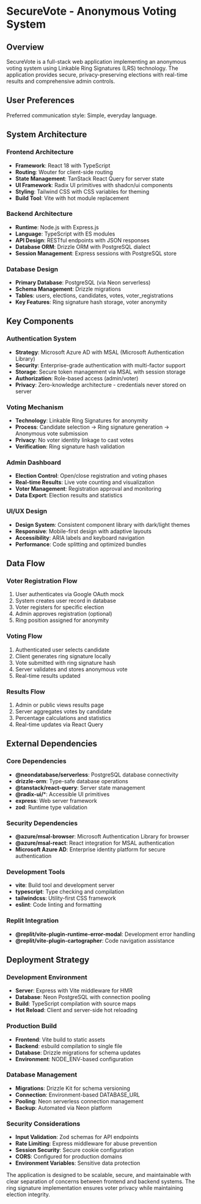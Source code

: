 # SecureVote - Anonymous Voting System

## Overview

SecureVote is a full-stack web application implementing an anonymous voting system using Linkable Ring Signatures (LRS) technology. The application provides secure, privacy-preserving elections with real-time results and comprehensive admin controls.

## User Preferences

Preferred communication style: Simple, everyday language.

## System Architecture

### Frontend Architecture
- **Framework**: React 18 with TypeScript
- **Routing**: Wouter for client-side routing
- **State Management**: TanStack React Query for server state
- **UI Framework**: Radix UI primitives with shadcn/ui components
- **Styling**: Tailwind CSS with CSS variables for theming
- **Build Tool**: Vite with hot module replacement

### Backend Architecture
- **Runtime**: Node.js with Express.js
- **Language**: TypeScript with ES modules
- **API Design**: RESTful endpoints with JSON responses
- **Database ORM**: Drizzle ORM with PostgreSQL dialect
- **Session Management**: Express sessions with PostgreSQL store

### Database Design
- **Primary Database**: PostgreSQL (via Neon serverless)
- **Schema Management**: Drizzle migrations
- **Tables**: users, elections, candidates, votes, voter_registrations
- **Key Features**: Ring signature hash storage, voter anonymity

## Key Components

### Authentication System
- **Strategy**: Microsoft Azure AD with MSAL (Microsoft Authentication Library)
- **Security**: Enterprise-grade authentication with multi-factor support
- **Storage**: Secure token management via MSAL with session storage
- **Authorization**: Role-based access (admin/voter)
- **Privacy**: Zero-knowledge architecture - credentials never stored on server

### Voting Mechanism
- **Technology**: Linkable Ring Signatures for anonymity
- **Process**: Candidate selection → Ring signature generation → Anonymous vote submission
- **Privacy**: No voter identity linkage to cast votes
- **Verification**: Ring signature hash validation

### Admin Dashboard
- **Election Control**: Open/close registration and voting phases
- **Real-time Results**: Live vote counting and visualization
- **Voter Management**: Registration approval and monitoring
- **Data Export**: Election results and statistics

### UI/UX Design
- **Design System**: Consistent component library with dark/light themes
- **Responsive**: Mobile-first design with adaptive layouts
- **Accessibility**: ARIA labels and keyboard navigation
- **Performance**: Code splitting and optimized bundles

## Data Flow

### Voter Registration Flow
1. User authenticates via Google OAuth mock
2. System creates user record in database
3. Voter registers for specific election
4. Admin approves registration (optional)
5. Ring position assigned for anonymity

### Voting Flow
1. Authenticated user selects candidate
2. Client generates ring signature locally
3. Vote submitted with ring signature hash
4. Server validates and stores anonymous vote
5. Real-time results updated

### Results Flow
1. Admin or public views results page
2. Server aggregates votes by candidate
3. Percentage calculations and statistics
4. Real-time updates via React Query

## External Dependencies

### Core Dependencies
- **@neondatabase/serverless**: PostgreSQL database connectivity
- **drizzle-orm**: Type-safe database operations
- **@tanstack/react-query**: Server state management
- **@radix-ui/***: Accessible UI primitives
- **express**: Web server framework
- **zod**: Runtime type validation

### Security Dependencies
- **@azure/msal-browser**: Microsoft Authentication Library for browser
- **@azure/msal-react**: React integration for MSAL authentication
- **Microsoft Azure AD**: Enterprise identity platform for secure authentication

### Development Tools
- **vite**: Build tool and development server
- **typescript**: Type checking and compilation
- **tailwindcss**: Utility-first CSS framework
- **eslint**: Code linting and formatting

### Replit Integration
- **@replit/vite-plugin-runtime-error-modal**: Development error handling
- **@replit/vite-plugin-cartographer**: Code navigation assistance

## Deployment Strategy

### Development Environment
- **Server**: Express with Vite middleware for HMR
- **Database**: Neon PostgreSQL with connection pooling
- **Build**: TypeScript compilation with source maps
- **Hot Reload**: Client and server-side hot reloading

### Production Build
- **Frontend**: Vite build to static assets
- **Backend**: esbuild compilation to single file
- **Database**: Drizzle migrations for schema updates
- **Environment**: NODE_ENV-based configuration

### Database Management
- **Migrations**: Drizzle Kit for schema versioning
- **Connection**: Environment-based DATABASE_URL
- **Pooling**: Neon serverless connection management
- **Backup**: Automated via Neon platform

### Security Considerations
- **Input Validation**: Zod schemas for API endpoints
- **Rate Limiting**: Express middleware for abuse prevention
- **Session Security**: Secure cookie configuration
- **CORS**: Configured for production domains
- **Environment Variables**: Sensitive data protection

The application is designed to be scalable, secure, and maintainable with clear separation of concerns between frontend and backend systems. The ring signature implementation ensures voter privacy while maintaining election integrity.